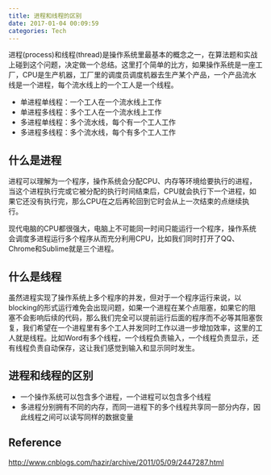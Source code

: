 ```yaml
---
title: 进程和线程的区别
date: 2017-01-04 00:09:59
categories: Tech
---
```

进程(process)和线程(thread)是操作系统里最基本的概念之一，在算法题和实战上碰到这个问题，决定做一个总结。这里打个简单的比方，如果操作系统是一座工厂，CPU是生产机器，工厂里的调度员调度机器去生产某个产品，一个产品流水线是一个进程，每个流水线上的一个工人是一个线程。

- 单进程单线程：一个工人在一个流水线上工作
- 单进程多线程：多个工人在一个流水线上工作
- 多进程单线程：多个流水线，每个有一个工人工作
- 多进程多线程：多个流水线，每个有多个工人工作

<!-- more -->

## 什么是进程
进程可以理解为一个程序，操作系统会分配CPU、内存等环境给要执行的进程，当这个进程执行完或它被分配的执行时间结束后，CPU就会执行下一个进程，如果它还没有执行完，那么CPU在之后再轮回到它时会从上一次结束的点继续执行。

现代电脑的CPU都很强大，电脑上不可能同一时间只能运行一个程序，操作系统会调度多进程运行多个程序从而充分利用CPU，比如我们同时打开了QQ、Chrome和Sublime就是三个进程。

## 什么是线程
虽然进程实现了操作系统上多个程序的并发，但对于一个程序运行来说，以blocking的形式运行难免会出现问题，如果一个进程在某个点阻塞，如果它的阻塞不会影响后续的代码，那么我们完全可以提前运行后面的程序而不必等其阻塞恢复，我们希望在一个进程里有多个工人并发同时工作以进一步增加效率，这里的工人就是线程。比如Word有多个线程，一个线程负责输入，一个线程负责显示，还有线程负责自动保存，这让我们感觉到输入和显示同时发生。

## 进程和线程的区别
- 一个操作系统可以包含多个进程，一个进程可以包含多个线程
- 多进程分别拥有不同的内存，而同一进程下的多个线程共享同一部分内存，因此线程之间可以读写同样的数据变量

## Reference
http://www.cnblogs.com/hazir/archive/2011/05/09/2447287.html
